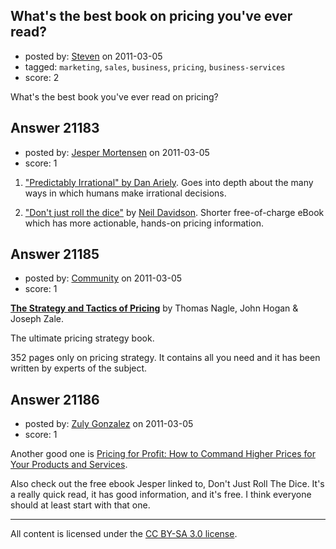 ## What's the best book on pricing you've ever read?

- posted by: [Steven](https://stackexchange.com/users/-1/2233-steven) on 2011-03-05
- tagged: `marketing`, `sales`, `business`, `pricing`, `business-services`
- score: 2

What's the best book you've ever read on pricing?


## Answer 21183

- posted by: [Jesper Mortensen](https://stackexchange.com/users/-1/1261-jesper-mortensen) on 2011-03-05
- score: 1

<ol>
<li><p><a href="http://danariely.com/the-books/" rel="nofollow">"Predictably Irrational" by Dan Ariely</a>. Goes into depth about the many ways in which humans make irrational decisions.</p></li>
<li><p><a href="http://www.neildavidson.com/dontjustrollthedice.html" rel="nofollow">"Don't just roll the dice"</a> by <a href="http://answers.onstartups.com/users/210/neil-davidson">Neil Davidson</a>. Shorter free-of-charge eBook which has more actionable, hands-on pricing information.</p></li>
</ol>



## Answer 21185

- posted by: [Community](https://stackexchange.com/users/-1/-1-community) on 2011-03-05
- score: 1

<p><a href="http://rads.stackoverflow.com/amzn/click/0136106811" rel="nofollow"><strong>The Strategy and Tactics of Pricing</strong></a> by Thomas Nagle, John Hogan &amp; Joseph Zale.</p>

<p>The ultimate pricing strategy book.</p>

<p>352 pages only on pricing strategy. It contains all you need and it has been written by experts of the subject.</p>



## Answer 21186

- posted by: [Zuly Gonzalez](https://stackexchange.com/users/-1/2692-zuly-gonzalez) on 2011-03-05
- score: 1

<p>Another good one is <a href="http://rads.stackoverflow.com/amzn/click/0814415172" rel="nofollow">Pricing for Profit: How to Command Higher Prices for Your Products and Services</a>.</p>

<p>Also check out the free ebook Jesper linked to, Don't Just Roll The Dice. It's a really quick read, it has good information, and it's free. I think everyone should at least start with that one.</p>




---

All content is licensed under the [CC BY-SA 3.0 license](https://creativecommons.org/licenses/by-sa/3.0/).
